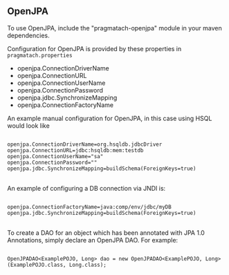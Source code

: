 OpenJPA
------------------------

To use OpenJPA, include the "pragmatach-openjpa" module in your maven dependencies.

Configuration for OpenJPA is provided by these properties in `pragmatach.properties`

* openjpa.ConnectionDriverName
* openjpa.ConnectionURL
* openjpa.ConnectionUserName
* openjpa.ConnectionPassword
* openjpa.jdbc.SynchronizeMapping
* openjpa.ConnectionFactoryName

An example manual configuration for OpenJPA, in this case using HSQL would look like

<pre>
<code>
openjpa.ConnectionDriverName=org.hsqldb.jdbcDriver
openjpa.ConnectionURL=jdbc:hsqldb:mem:testdb
openjpa.ConnectionUserName="sa"
openjpa.ConnectionPassword=""
openjpa.jdbc.SynchronizeMapping=buildSchema(ForeignKeys=true)
</code>
</pre>

An example of configuring a DB connection via JNDI is:

<pre>
<code>
openjpa.ConnectionFactoryName=java:comp/env/jdbc/myDB
openjpa.jdbc.SynchronizeMapping=buildSchema(ForeignKeys=true)
</code>
</pre>


To create a DAO for an object which has been annotated with JPA 1.0 Annotations, simply declare an OpenJPA DAO.  For example:

<pre>
<code>
OpenJPADAO&lt;ExamplePOJO, Long&gt; dao = new OpenJPADAO&lt;ExamplePOJO, Long&gt;(ExamplePOJO.class, Long.class);
</code>
</pre>